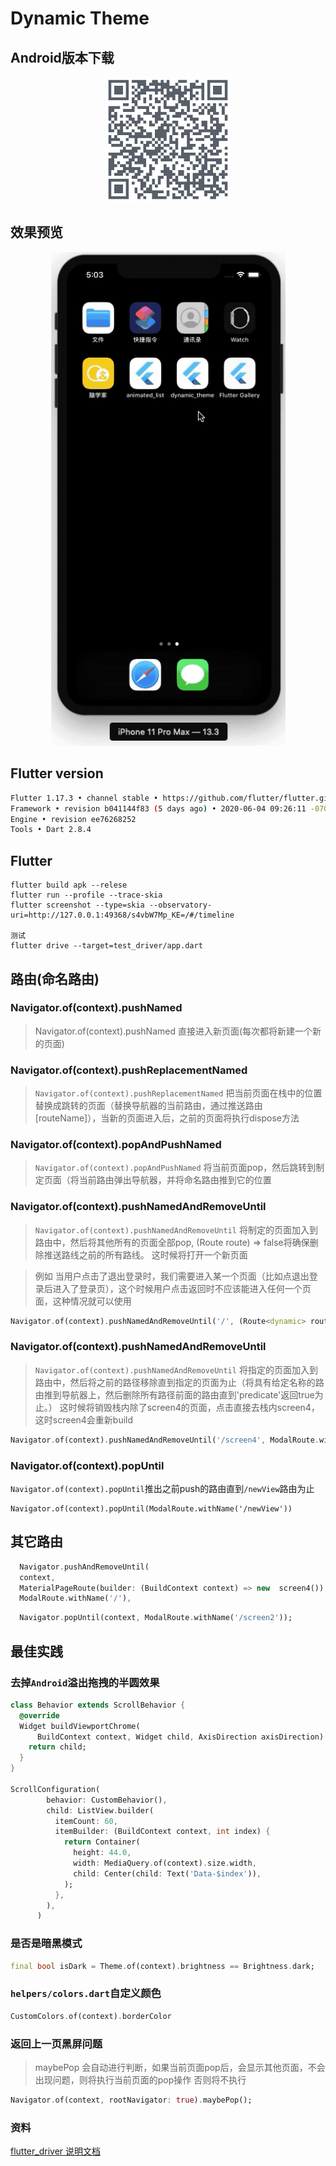 # Dynamic Theme

## Android版本下载
<p align="center">
    <img width="200" title="Flutter" src="./assets/preview/QRCode_258.png">
</p>


## 效果预览

<p align="center">
    <img width="375" title="Flutter" src="./assets/preview/iOS_DynamicTheme.gif">
</p>


## Flutter version

```bash
Flutter 1.17.3 • channel stable • https://github.com/flutter/flutter.git
Framework • revision b041144f83 (5 days ago) • 2020-06-04 09:26:11 -0700
Engine • revision ee76268252
Tools • Dart 2.8.4
```

## Flutter 

```shell script
flutter build apk --relese
flutter run --profile --trace-skia
flutter screenshot --type=skia --observatory-uri=http://127.0.0.1:49368/s4vbW7Mp_KE=/#/timeline

测试
flutter drive --target=test_driver/app.dart

```

## 路由(命名路由)

### Navigator.of(context).pushNamed
> Navigator.of(context).pushNamed 直接进入新页面(每次都将新建一个新的页面)

### Navigator.of(context).pushReplacementNamed
> `Navigator.of(context).pushReplacementNamed` 把当前页面在栈中的位置替换成跳转的页面（替换导航器的当前路由，通过推送路由[routeName]），当新的页面进入后，之前的页面将执行dispose方法

### Navigator.of(context).popAndPushNamed
> `Navigator.of(context).popAndPushNamed` 将当前页面pop，然后跳转到制定页面（将当前路由弹出导航器，并将命名路由推到它的位置

### Navigator.of(context).pushNamedAndRemoveUntil
> `Navigator.of(context).pushNamedAndRemoveUntil` 将制定的页面加入到路由中，然后将其他所有的页面全部pop, (Route route) => false将确保删除推送路线之前的所有路线。 这时候将打开一个新页面

> 例如 当用户点击了退出登录时，我们需要进入某一个页面（比如点退出登录后进入了登录页），这个时候用户点击返回时不应该能进入任何一个页面，这种情况就可以使用

```dart
Navigator.of(context).pushNamedAndRemoveUntil('/', (Route<dynamic> route) => false);
```

### Navigator.of(context).pushNamedAndRemoveUntil
> `Navigator.of(context).pushNamedAndRemoveUntil` 将指定的页面加入到路由中，然后将之前的路径移除直到指定的页面为止（将具有给定名称的路由推到导航器上，然后删除所有路径前面的路由直到'predicate'返回true为止。）
这时候将销毁栈内除了screen4的页面，点击直接去栈内screen4，这时screen4会重新build

```dart
Navigator.of(context).pushNamedAndRemoveUntil('/screen4', ModalRoute.withName('/screen1'));
```

### Navigator.of(context).popUntil
`Navigator.of(context).popUntil`推出之前push的路由直到`/newView`路由为止

```
Navigator.of(context).popUntil(ModalRoute.withName('/newView'))
```
## 其它路由

```dart
  Navigator.pushAndRemoveUntil(
  context,
  MaterialPageRoute(builder: (BuildContext context) => new  screen4()),
  ModalRoute.withName('/'),
```

```dart
  Navigator.popUntil(context, ModalRoute.withName('/screen2'));
```

## 最佳实践

### 去掉`Android`溢出拖拽的半圆效果

```dart
class Behavior extends ScrollBehavior {
  @override
  Widget buildViewportChrome(
      BuildContext context, Widget child, AxisDirection axisDirection) {
    return child;
  }
}

ScrollConfiguration(
        behavior: CustomBehavior(),
        child: ListView.builder(
          itemCount: 60,
          itemBuilder: (BuildContext context, int index) {
            return Container(
              height: 44.0,
              width: MediaQuery.of(context).size.width,
              child: Center(child: Text('Data-$index')),
            );
          },
        ),
      )
```

### 是否是暗黑模式

```dart
final bool isDark = Theme.of(context).brightness == Brightness.dark;
```

### `helpers/colors.dart`自定义颜色

```dart
CustomColors.of(context).borderColor
```


### 返回上一页黑屏问题

> maybePop 会自动进行判断，如果当前页面pop后，会显示其他页面，不会出现问题，则将执行当前页面的pop操作 否则将不执行

```dart
Navigator.of(context, rootNavigator: true).maybePop();
```

### 资料

[flutter_driver 说明文档](https://developers.weixin.qq.com/community/develop/doc/000e08cc27c6405601a9f13ec5a400)